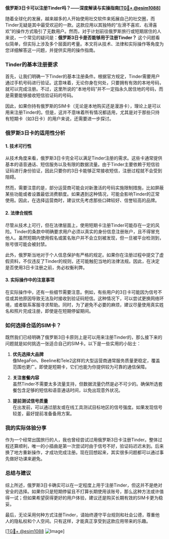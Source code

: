 **俄罗斯3日卡可以注册Tinder吗？——深度解读与实操指南[[TG💪+ @esim1088](https://t.me/s/esim1088)]**

随着全球化的发展，越来越多的人开始使用社交软件来拓展自己的社交圈，而Tinder无疑是其中最受欢迎的一款。这款应用以其独特的“左滑不喜欢、右滑喜欢”的操作方式吸引了无数用户。然而，对于计划前往俄罗斯旅行或短期居住的人来说，一个常见的疑问是：**俄罗斯3日卡是否能够用于注册Tinder？** 这个问题看似简单，但实际上涉及多个层面的考量。本文将从技术、法律和实际操作等角度为您详细解答这一问题，并提供实用的操作指南。

### Tinder的基本注册要求

首先，让我们明确一下Tinder的基本注册条件。根据官方规定，Tinder需要用户通过手机号码进行验证。这意味着，无论你身在何处，只要拥有有效的本地号码，就可以完成注册。不过，这里所说的“本地号码”并不一定指永久居住地的号码，而是需要能够接收短信验证码的号码。

因此，如果你持有俄罗斯的SIM卡（无论是本地购买还是漫游卡），理论上是可以用来注册Tinder的。但是，这并不意味着所有情况都适用，尤其是对于那些只持有短期卡（如3日卡）的用户来说，还需要进一步探讨。

### 俄罗斯3日卡的适用性分析

#### 1. 技术可行性
从技术角度来看，俄罗斯3日卡完全可以满足Tinder注册的需求。这些卡通常提供基本的语音通话、短信服务以及有限的数据流量。由于Tinder主要依赖于短信验证码进行身份验证，因此只要你的3日卡能够正常接收短信，注册过程就不会受到阻碍。

然而，需要注意的是，部分运营商可能会对新激活的号码实施限制措施，比如屏蔽某些功能或者设置最低消费额度。如果遇到这种情况，可能会影响Tinder的正常使用。因此，在选择运营商时，建议优先考虑那些口碑较好、信誉较高的品牌。

#### 2. 法律合规性
尽管从技术上可行，但在法律层面上，使用短期卡注册Tinder可能存在一定的风险。Tinder的条款中明确要求用户必须以真实的身份信息注册账户，且不得冒充他人。虽然短期内使用假名或匿名账户并不会立刻被发现，但一旦被平台检测到，账号很可能会被封禁。

此外，俄罗斯当地对于个人信息保护有严格的规定。如果你在注册过程中提交了虚假资料，不仅违反了Tinder的规则，还可能触犯当地的法律法规。因此，在决定是否使用3日卡注册之前，务必权衡利弊。

#### 3. 实际操作中的注意事项
在实际操作中，还有一些细节需要注意。例如，有些用户的3日卡可能因为信号不佳或其他原因导致无法及时接收到验证码短信。这种情况下，可以尝试更换网络环境，或者联系客服寻求帮助。同时，为了避免不必要的麻烦，建议尽量使用真实姓名和照片完成注册，即使是在短期停留期间。

### 如何选择合适的SIM卡？

既然我们已经明确了俄罗斯3日卡原则上是可以用来注册Tinder的，那么接下来的问题就是如何挑选一张适合自己的SIM卡。以下是一些实用的小贴士：

1. **优先选择大品牌**  
   像MegaFon、Beeline和Tele2这样的大型运营商通常服务质量更稳定，覆盖范围也更广。即使是短期卡，它们也能为你提供较为可靠的通信保障。

2. **关注套餐内容**  
   虽然Tinder不需要太多流量支持，但数据流量仍然是必不可少的。确保所选套餐包含足够的短信和语音通话时间，以免出现意外状况。

3. **提前测试信号质量**  
   在出发前，可以通过朋友或在线工具测试目标地区的信号强度。如果发现信号较差，最好提前准备备用方案。

### 我的实际体验分享

作为一个经常出国旅行的人，我也曾经尝试过用俄罗斯3日卡注册Tinder。整体过程还算顺利，唯一的小插曲是第一次尝试时由于信号不好，验证码迟迟未到。后来换了地方重新操作，才成功完成注册。现在回想起来，其实很多问题都可以通过事先做好功课来避免。

### 总结与建议

综上所述，俄罗斯3日卡确实可以在一定程度上用于注册Tinder，但这并不是绝对安全的选择。如果你只是短期停留且不打算长期使用该账号，那么这种方法或许值得一试；但如果希望获得更好的用户体验，建议还是购买长期有效的SIM卡更为稳妥。

最后，无论采用何种方式注册Tinder，请始终遵守平台规则和社会公德，尊重他人的隐私权和个人空间。只有这样，才能真正享受到这款应用带来的乐趣。

[[TG💪+ @esim1088](https://t.me/s/esim1088) ![Image](https://i.postimg.cc/4NQfJmqS/Snipaste-2025-05-13-00-14-12.png)]